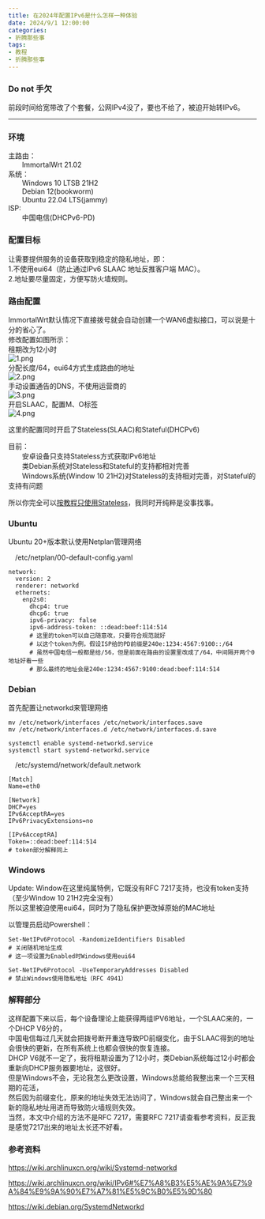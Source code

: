 ```yaml
---
title: 在2024年配置IPv6是什么怎样一种体验
date: 2024/9/1 12:00:00
categories:
- 折腾那些事
tags:
- 教程
- 折腾那些事
---
```


### Do not 手欠

前段时间给宽带改了个套餐，公网IPv4没了，要也不给了，被迫开始转IPv6。

-------

### 环境

主路由：  
&emsp;&emsp;ImmortalWrt 21.02  
系统：  
&emsp;&emsp;Windows 10 LTSB 21H2  
&emsp;&emsp;Debian 12(bookworm)  
&emsp;&emsp;Ubuntu 22.04 LTS(jammy)  
ISP:  
&emsp;&emsp;中国电信(DHCPv6-PD)  

<!--more--> 
### 配置目标
让需要提供服务的设备获取到稳定的隐私地址，即：  
1.不使用eui64（防止通过IPv6 SLAAC 地址反推客户端 MAC）。  
2.地址要尽量固定，方便写防火墙规则。  

### 路由配置
ImmortalWrt默认情况下直接拨号就会自动创建一个WAN6虚拟接口，可以说是十分的省心了。  
修改配置如图所示：  
租期改为12小时  
![1.png](/pictures/ipv6-in-2024/1.png)   
分配长度/64，eui64方式生成路由的地址  
![2.png](/pictures/ipv6-in-2024/2.png)  
手动设置通告的DNS，不使用运营商的  
![3.png](/pictures/ipv6-in-2024/3.png)  
开启SLAAC，配置M、O标签  
![4.png](/pictures/ipv6-in-2024/4.png)  

这里的配置同时开启了Stateless(SLAAC)和Stateful(DHCPv6)  

目前：  
&emsp;&emsp;安卓设备只支持Stateless方式获取IPv6地址  
&emsp;&emsp;类Debian系统对Stateless和Stateful的支持都相对完善  
&emsp;&emsp;Windows系统(Window 10 21H2)对Stateless的支持相对完善，对Stateful的支持有问题  

所以你完全可以[按教程只使用Stateless](https://github.com/immortalwrt/user-FAQ/blob/main/immortalwrt%20%E5%B8%B8%E8%A7%81%E9%97%AE%E9%A2%98%E6%8C%87%E5%8C%97.md)，我同时开纯粹是没事找事。  

### Ubuntu
Ubuntu 20+版本默认使用Netplan管理网络  

&emsp;/etc/netplan/00-default-config.yaml  
```
network:
  version: 2
  renderer: networkd
  ethernets:
    enp2s0:
      dhcp4: true
      dhcp6: true
      ipv6-privacy: false
      ipv6-address-token: ::dead:beef:114:514
      # 这里的token可以自己随意改，只要符合规范就好
      # 以这个token为例，假设ISP给的PD前缀是240e:1234:4567:9100::/64  
      # 虽然中国电信一般都是给/56，但是前面在路由的设置里改成了/64，中间隔开两个0地址好看一些  
      # 那么最终的地址会是240e:1234:4567:9100:dead:beef:114:514
```

### Debian  
首先配置让networkd来管理网络  
```
mv /etc/network/interfaces /etc/network/interfaces.save  
mv /etc/network/interfaces.d /etc/network/interfaces.d.save  

systemctl enable systemd-networkd.service  
systemctl start systemd-networkd.service  
```

&emsp;/etc/systemd/network/default.network  
```
[Match]
Name=eth0

[Network]
DHCP=yes
IPv6AcceptRA=yes
IPv6PrivacyExtensions=no

[IPv6AcceptRA]
Token=::dead:beef:114:514
# token部分解释同上
```

### Windows  
Update: Window在这里纯属特例，它既没有RFC 7217支持，也没有token支持（至少Window 10 21H2完全没有）  
所以这里被迫使用eui64，同时为了隐私保护更改掉原始的MAC地址  

以管理员启动Powershell：  
```
Set-NetIPv6Protocol -RandomizeIdentifiers Disabled
# 关闭随机地址生成
# 这一项设置为Enabled时Windows使用eui64

Set-NetIPv6Protocol -UseTemporaryAddresses Disabled
# 禁止Windows使用隐私地址（RFC 4941）
```

### 解释部分
这样配置下来以后，每个设备理论上能获得两组IPV6地址，一个SLAAC来的，一个DHCP V6分的，  
中国电信每过几天就会把拨号断开重连导致PD前缀变化，由于SLAAC得到的地址会很快的更新，在所有系统上也都会很快的恢复连接。  
DHCP V6就不一定了，我将租期设置为了12小时，类Debian系统每过12小时都会重新向DHCP服务器要地址，这很好。  
但是Windows不会，无论我怎么更改设置，Windows总能给我整出来一个三天租期的花活，  
然后因为前缀变化，原来的地址失效无法访问了，Windows就会自己整出来一个新的隐私地址用进而导致防火墙规则失效。  
当然，本文中介绍的方法不是RFC 7217，需要RFC 7217请查看参考资料，反正我是感觉7217出来的地址太长还不好看。  

### 参考资料
https://wiki.archlinuxcn.org/wiki/Systemd-networkd

https://wiki.archlinuxcn.org/wiki/IPv6#%E7%A8%B3%E5%AE%9A%E7%9A%84%E9%9A%90%E7%A7%81%E5%9C%B0%E5%9D%80

https://wiki.debian.org/SystemdNetworkd
